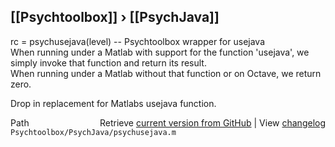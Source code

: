## [[Psychtoolbox]] &#8250; [[PsychJava]]

rc = psychusejava(level) -- Psychtoolbox wrapper for usejava  
When running under a Matlab with support for the function 'usejava', we  
simply invoke that function and return its result.  
When running under a Matlab without that function or on Octave, we return  
zero.  
  
Drop in replacement for Matlabs usejava function.  




<div class="code_header" style="text-align:right;">
  <span style="float:left;">Path&nbsp;&nbsp;</span> <span class="counter">Retrieve <a href=
  "https://raw.github.com/Psychtoolbox-3/Psychtoolbox-3/beta/Psychtoolbox/PsychJava/psychusejava.m">current version from GitHub</a> | View <a href=
  "https://github.com/Psychtoolbox-3/Psychtoolbox-3/commits/beta/Psychtoolbox/PsychJava/psychusejava.m">changelog</a></span>
</div>
<div class="code">
  <code>Psychtoolbox/PsychJava/psychusejava.m</code>
</div>

